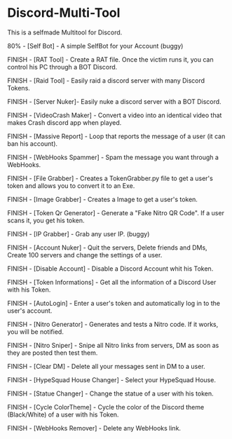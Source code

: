 # Discord-Multi-Tool
This is a selfmade Multitool for Discord.


80% - [Self Bot] - A simple SelfBot for your Account (buggy)

FINISH - [RAT Tool] - Create a RAT file. Once the victim runs it, you can control his PC through a BOT Discord.

FINISH - [Raid Tool] - Easily raid a discord server with many Discord Tokens.

FINISH - [Server Nuker]- Easily nuke a discord server with a BOT Discord.

FINISH - [VideoCrash Maker] - Convert a video into an identical video that makes Crash discord app when played.

FINISH - [Massive Report] - Loop that reports the message of a user (it can ban his account).

FINISH - [WebHooks Spammer] - Spam the message you want through a WebHooks.

FINISH - [File Grabber] - Creates a TokenGrabber.py file to get a user's token and allows you to convert it to an Exe.

FINISH - [Image Grabber] - Creates a Image to get a user's token.

FINISH - [Token Qr Generator] - Generate a "Fake Nitro QR Code". If a user scans it, you get his token.

FINISH - [IP Grabber] - Grab any user IP. (buggy)

FINISH - [Account Nuker] - Quit the servers, Delete friends and DMs, Create 100 servers and change the settings of a user.

FINISH - [Disable Account] - Disable a Discord Account whit his Token.

FINISH - [Token Informations] - Get all the information of a Discord User with his Token.

FINISH - [AutoLogin] - Enter a user's token and automatically log in to the user's account.

FINISH - [Nitro Generator] - Generates and tests a Nitro code. If it works, you will be notified.

FINISH - [Nitro Sniper] - Snipe all Nitro links from servers, DM as soon as they are posted then test them.

FINISH - [Clear DM] - Delete all your messages sent in DM to a user.

FINISH - [HypeSquad House Changer] - Select your HypeSquad House.

FINISH - [Statue Changer] - Change the statue of a user with his token.

FINISH - [Cycle ColorTheme] - Cycle the color of the Discord theme (Black/White) of a user with his Token.

FINISH - [WebHooks Remover] - Delete any WebHooks link.

